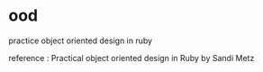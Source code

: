 # ood

practice object oriented design in ruby

reference : Practical object oriented design in Ruby by Sandi Metz
